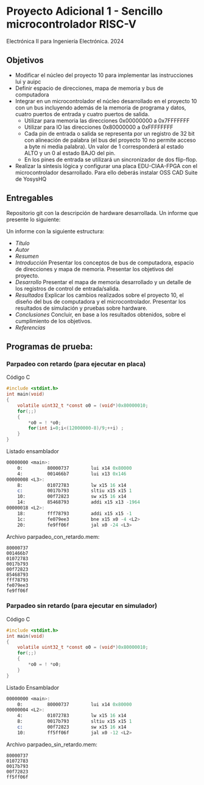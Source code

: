 # Proyecto Adicional 1 - Sencillo microcontrolador RISC-V

Electrónica II para Ingeniería Electrónica. 2024

## Objetivos

- Modificar el núcleo del proyecto 10 para implementar las instrucciones lui y auipc
- Definir espacio de direcciones, mapa de memoria y bus de computadora
- Integrar en un microcontrolador el núcleo desarrollado en el proyecto 10 con un bus incluyendo además de la memoria de programa y datos, cuatro puertos de entrada y cuatro puertos de salida.
  - Utilizar para memoria las direcciones 0x00000000 a 0x7FFFFFFF
  - Utilizar para IO las direcciones 0x80000000 a 0xFFFFFFFF
  - Cada pin de entrada o salida se representa por un registro de 32 bit con alineación de palabra (el bus del proyecto 10 no permite acceso a byte ni media palabra). Un valor de 1 corresponderá al estado ALTO y un 0 al estado BAJO del pin.
  - En los pines de entrada se utilizará un sincronizador de dos flip-flop.
- Realizar la síntesis lógica y configurar una placa EDU-CIAA-FPGA con el microcontrolador desarrollado. Para ello deberás instalar OSS CAD Suite de YosysHQ

## Entregables

Repositorio git con la descripción de hardware desarrollada.
Un informe que presente lo siguiente:

Un informe con la siguiente estructura:

- *Título*
- *Autor*
- *Resumen*
- *Introducción* Presentar los conceptos de bus de computadora, espacio de direcciones y mapa de memoria. Presentar los objetivos del proyecto.
- *Desarrollo* Presentar el mapa de memoria desarrollado y un detalle de los registros de control de entrada/salida.
- *Resultados* Explicar los cambios realizados sobre el proyecto 10, el diseño del bus de computadora y el microcontrolador. Presentar los resultados de simulación y pruebas sobre hardware.
- *Conclusiones* Concluir, en base a los resultados obtenidos, sobre el cumplimiento de los objetivos.
- *Referencias*

## Programas de prueba:

### Parpadeo con retardo (para ejecutar en placa)

Código C

~~~C
#include <stdint.h>
int main(void)
{
    volatile uint32_t *const o0 = (void*)0x80000010;
    for(;;)
    {
        *o0 = ! *o0;
        for(int i=0;i<(12000000-8)/9;++i) ;
    }
}
~~~

Listado ensamblador

~~~asm
00000000 <main>:
    0:         80000737        lui x14 0x80000
    4:         001466b7        lui x13 0x146
00000008 <L3>:
    8:         01072783        lw x15 16 x14
    c:         0017b793        sltiu x15 x15 1
    10:        00f72823        sw x15 16 x14
    14:        85468793        addi x15 x13 -1964
00000018 <L2>:
    18:        fff78793        addi x15 x15 -1
    1c:        fe079ee3        bne x15 x0 -4 <L2>
    20:        fe9ff06f        jal x0 -24 <L3>
~~~

Archivo parpadeo_con_retardo.mem:

~~~hex
80000737
001466b7
01072783
0017b793
00f72823
85468793
fff78793
fe079ee3
fe9ff06f
~~~

### Parpadeo sin retardo (para ejecutar en simulador)

Código C

~~~C
#include <stdint.h>
int main(void)
{
    volatile uint32_t *const o0 = (void*)0x80000010;
    for(;;)
    {
        *o0 = ! *o0;
    }
}
~~~

Listado Ensamblador

~~~asm
00000000 <main>:
    0:         80000737        lui x14 0x80000
00000004 <L2>:
    4:         01072783        lw x15 16 x14
    8:         0017b793        sltiu x15 x15 1
    c:         00f72823        sw x15 16 x14
    10:        ff5ff06f        jal x0 -12 <L2>
~~~

Archivo parpadeo_sin_retardo.mem:

~~~hex
80000737
01072783
0017b793
00f72823
ff5ff06f
~~~